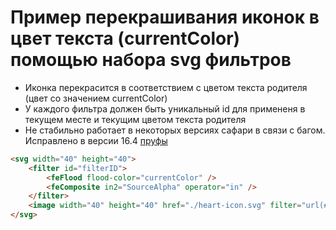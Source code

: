 # Пример перекрашивания иконок в цвет текста (currentColor) помощью набора svg фильтров

- Иконка перекрасится в соответствием с цветом текста родителя (цвет со значением currentColor)
- У каждого фильтра должен быть уникальный id для примененя в текущем месте и текущим цветом текста родителя
- Не стабильно работает в некоторых версиях сафари в связи с багом. Исправлено в версии 16.4 [пруфы](https://developer.apple.com/documentation/safari-release-notes/safari-16_4-release-notes)


```html
<svg width="40" height="40">
    <filter id="filterID">
        <feFlood flood-color="currentColor" />
        <feComposite in2="SourceAlpha" operator="in" />
    </filter>
    <image width="40" height="40" href="./heart-icon.svg" filter="url(#filterID)" />
</svg>
```
